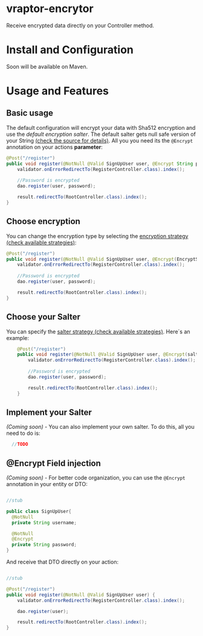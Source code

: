 # vraptor-encrytor

Receive encrypted data directly on your Controller method.

# Install and Configuration

Soon will be available on Maven.

# Usage and Features

## Basic usage

The default configuration will encrypt your data with Sha512 encryption and use the *default encryption salter*. The default salter gets null safe version of your String [(check the source for details)](https://github.com/SifionSolution/vraptor-encryptor/blob/work/src/com/sifionsolution/vraptor/encryptor/salter/implementation/DefaultSalter.java#L11).  All you you need its the ```@Encrypt``` annotation on your actions **parameter**:

```java
@Post("/register")
public void register(@NotNull @Valid SignUpUser user, @Encrypt String password) {
	validator.onErrorRedirectTo(RegisterController.class).index();
    
    //Password is encrypted
	dao.register(user, password);

	result.redirectTo(RootController.class).index();
}
``` 

## Choose encryption

You can change the encryption type by selecting the [encryption strategy (check available strategies)](https://github.com/SifionSolution/vraptor-encryptor/blob/work/src/com/sifionsolution/vraptor/encryptor/EncryptStrategy.java):

```java
@Post("/register")
public void register(@NotNull @Valid SignUpUser user, @Encrypt(EncryptStrategy.MD5) String password) {
	validator.onErrorRedirectTo(RegisterController.class).index();
    
    //Password is encrypted
	dao.register(user, password);

	result.redirectTo(RootController.class).index();
}

```

## Choose your Salter

You can specify the [salter strategy (check available strategies)](https://github.com/SifionSolution/vraptor-encryptor/blob/work/src/com/sifionsolution/vraptor/encryptor/EncryptStrategy.java). Here´s an example:

```java
	@Post("/register")
	public void register(@NotNull @Valid SignUpUser user, @Encrypt(salter=SalterStrategy.SHUFFLE) String password) {
		validator.onErrorRedirectTo(RegisterController.class).index();
 	    
 	    //Password is encrypted
		dao.register(user, password);

		result.redirectTo(RootController.class).index();
	}
```



## Implement your Salter

*(Coming soon)* - You can also implement your own salter. To do this, all you need to do is:

```java
  //TODO 
```

## @Encrypt Field injection

*(Coming soon)* - For better code organization, you can use the ```@Encrypt``` annotation in your entity or DTO:


```java

//stub

public class SignUpUser{
  @NotNull
  private String username;

  @NotNull
  @Encrypt
  private String password;
}
```

And receive that DTO directly on your action:

```java

//stub

@Post("/register")
public void register(@NotNull @Valid SignUpUser user) {
	validator.onErrorRedirectTo(RegisterController.class).index();

	dao.register(user);

	result.redirectTo(RootController.class).index();
}

```
